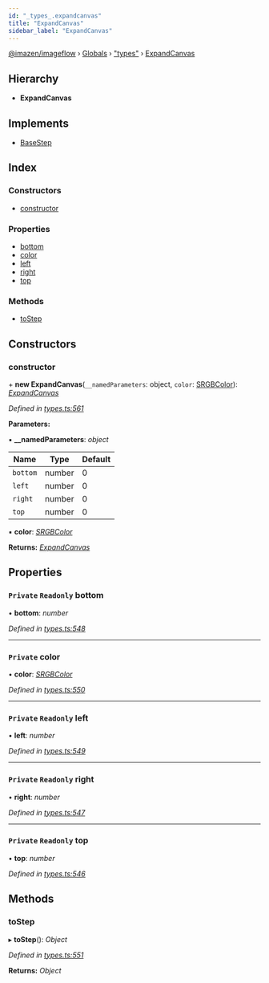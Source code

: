 ```yaml
---
id: "_types_.expandcanvas"
title: "ExpandCanvas"
sidebar_label: "ExpandCanvas"
---
```


[@imazen/imageflow](../index.md) › [Globals](../globals.md) › ["types"](../modules/_types_.md) › [ExpandCanvas](_types_.expandcanvas.md)

## Hierarchy

* **ExpandCanvas**

## Implements

* [BaseStep](_types_.basestep.md)

## Index

### Constructors

* [constructor](_types_.expandcanvas.md#constructor)

### Properties

* [bottom](_types_.expandcanvas.md#private-readonly-bottom)
* [color](_types_.expandcanvas.md#private-color)
* [left](_types_.expandcanvas.md#private-readonly-left)
* [right](_types_.expandcanvas.md#private-readonly-right)
* [top](_types_.expandcanvas.md#private-readonly-top)

### Methods

* [toStep](_types_.expandcanvas.md#tostep)

## Constructors

###  constructor

\+ **new ExpandCanvas**(`__namedParameters`: object, `color`: [SRGBColor](_types_.srgbcolor.md)): *[ExpandCanvas](_types_.expandcanvas.md)*

*Defined in [types.ts:561](https://github.com/imazen/imageflow-node/blob/8d7450b/lib/types.ts#L561)*

**Parameters:**

▪ **__namedParameters**: *object*

Name | Type | Default |
------ | ------ | ------ |
`bottom` | number | 0 |
`left` | number | 0 |
`right` | number | 0 |
`top` | number | 0 |

▪ **color**: *[SRGBColor](_types_.srgbcolor.md)*

**Returns:** *[ExpandCanvas](_types_.expandcanvas.md)*

## Properties

### `Private` `Readonly` bottom

• **bottom**: *number*

*Defined in [types.ts:548](https://github.com/imazen/imageflow-node/blob/8d7450b/lib/types.ts#L548)*

___

### `Private` color

• **color**: *[SRGBColor](_types_.srgbcolor.md)*

*Defined in [types.ts:550](https://github.com/imazen/imageflow-node/blob/8d7450b/lib/types.ts#L550)*

___

### `Private` `Readonly` left

• **left**: *number*

*Defined in [types.ts:549](https://github.com/imazen/imageflow-node/blob/8d7450b/lib/types.ts#L549)*

___

### `Private` `Readonly` right

• **right**: *number*

*Defined in [types.ts:547](https://github.com/imazen/imageflow-node/blob/8d7450b/lib/types.ts#L547)*

___

### `Private` `Readonly` top

• **top**: *number*

*Defined in [types.ts:546](https://github.com/imazen/imageflow-node/blob/8d7450b/lib/types.ts#L546)*

## Methods

###  toStep

▸ **toStep**(): *Object*

*Defined in [types.ts:551](https://github.com/imazen/imageflow-node/blob/8d7450b/lib/types.ts#L551)*

**Returns:** *Object*
